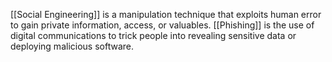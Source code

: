 [[Social Engineering]] is a manipulation technique that exploits human error to gain private information, access, or valuables.
[[Phishing]] is the use of digital communications to trick people into revealing sensitive data or deploying malicious software.
